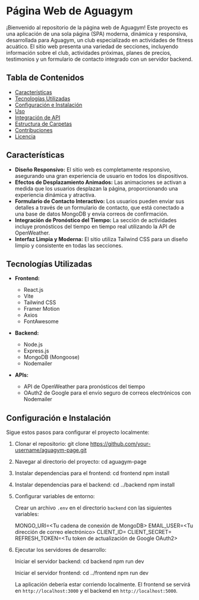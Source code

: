 # Página Web de Aguagym

¡Bienvenido al repositorio de la página web de Aguagym! Este proyecto es una aplicación de una sola página (SPA) moderna, dinámica y responsiva, desarrollada para Aguagym, un club especializado en actividades de fitness acuático. El sitio web presenta una variedad de secciones, incluyendo información sobre el club, actividades próximas, planes de precios, testimonios y un formulario de contacto integrado con un servidor backend.

## Tabla de Contenidos

- [Características](#características)
- [Tecnologías Utilizadas](#tecnologías-utilizadas)
- [Configuración e Instalación](#configuración-e-instalación)
- [Uso](#uso)
- [Integración de API](#integración-de-api)
- [Estructura de Carpetas](#estructura-de-carpetas)
- [Contribuciones](#contribuciones)
- [Licencia](#licencia)

## Características

- **Diseño Responsivo:** El sitio web es completamente responsivo, asegurando una gran experiencia de usuario en todos los dispositivos.
- **Efectos de Desplazamiento Animados:** Las animaciones se activan a medida que los usuarios desplazan la página, proporcionando una experiencia dinámica y atractiva.
- **Formulario de Contacto Interactivo:** Los usuarios pueden enviar sus detalles a través de un formulario de contacto, que está conectado a una base de datos MongoDB y envía correos de confirmación.
- **Integración de Pronóstico del Tiempo:** La sección de actividades incluye pronósticos del tiempo en tiempo real utilizando la API de OpenWeather.
- **Interfaz Limpia y Moderna:** El sitio utiliza Tailwind CSS para un diseño limpio y consistente en todas las secciones.

## Tecnologías Utilizadas

- **Frontend:**
  - React.js
  - Vite
  - Tailwind CSS
  - Framer Motion
  - Axios
  - FontAwesome

- **Backend:**
  - Node.js
  - Express.js
  - MongoDB (Mongoose)
  - Nodemailer

- **APIs:**
  - API de OpenWeather para pronósticos del tiempo
  - OAuth2 de Google para el envío seguro de correos electrónicos con Nodemailer

## Configuración e Instalación

Sigue estos pasos para configurar el proyecto localmente:

1. Clonar el repositorio:
   git clone https://github.com/your-username/aguagym-page.git

2. Navegar al directorio del proyecto:
   cd aguagym-page

3. Instalar dependencias para el frontend:
   cd frontend
   npm install

4. Instalar dependencias para el backend:
   cd ../backend
   npm install

5. Configurar variables de entorno:

   Crear un archivo `.env` en el directorio `backend` con las siguientes variables:

   MONGO_URI=<Tu cadena de conexión de MongoDB>
   EMAIL_USER=<Tu dirección de correo electrónico>
   CLIENT_ID=<Tu ID de cliente de Google OAuth2>
   CLIENT_SECRET=<Tu secreto de cliente de Google OAuth2>
   REFRESH_TOKEN=<Tu token de actualización de Google OAuth2>

6. Ejecutar los servidores de desarrollo:

   Iniciar el servidor backend:
   cd backend
   npm run dev

   Iniciar el servidor frontend:
   cd ../frontend
   npm run dev

   La aplicación debería estar corriendo localmente. El frontend se servirá en `http://localhost:3000` y el backend en `http://localhost:5000`.
